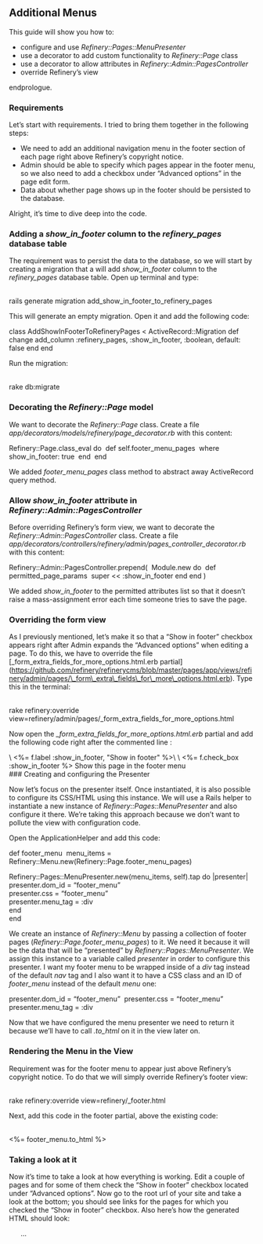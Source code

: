 Additional Menus
----------------

This guide will show you how to:

-   configure and use *Refinery::Pages::MenuPresenter*
-   use a decorator to add custom functionality to *Refinery::Page*
    class
-   use a decorator to allow attributes in
    *Refinery::Admin::PagesController*
-   override Refinery’s view

endprologue.

### Requirements

Let’s start with requirements. I tried to bring them together in the
following steps:

-   We need to add an additional navigation menu in the footer section
    of each page right above Refinery’s copyright notice.
-   Admin should be able to specify which pages appear in the footer
    menu, so we also need to add a checkbox under “Advanced options” in
    the page edit form.
-   Data about whether page shows up in the footer should be persisted
    to the database.

Alright, it’s time to dive deep into the code.

### Adding a *show\_in\_footer* column to the *refinery\_pages* database table

The requirement was to persist the data to the database, so we will
start by creating a migration that a will add *show\_in\_footer* column
to the *refinery\_pages* database table. Open up terminal and type:

<shell>\
rails generate migration add\_show\_in\_footer\_to\_refinery\_pages\
</shell>

This will generate an empty migration. Open it and add the following
code:

<ruby>\
class AddShowInFooterToRefineryPages < ActiveRecord::Migration
  def change
    add_column :refinery_pages, :show_in_footer, :boolean, default: false
  end
end
</ruby>

Run the migration:

<shell>\
rake db:migrate\
</shell>

### Decorating the *Refinery::Page* model

We want to decorate the *Refinery::Page* class. Create a file
*app/decorators/models/refinery/page\_decorator.rb* with this content:

<ruby>\
Refinery::Page.class\_eval do\
 def self.footer\_menu\_pages\
 where show\_in\_footer: true\
 end\
end\
</ruby>

We added *footer\_menu\_pages* class method to abstract away
ActiveRecord query method.

### Allow *show\_in\_footer* attribute in *Refinery::Admin::PagesController*

Before overriding Refinery’s form view, we want to decorate the
*Refinery::Admin::PagesController* class. Create a file
*app/decorators/controllers/refinery/admin/pages\_controller\_decorator.rb*
with this content:

<ruby>\
Refinery::Admin::PagesController.prepend(\
 Module.new do\
 def permitted\_page\_params\
 super << :show_in_footer
    end
  end
)
</ruby>

We added *show\_in\_footer* to the permitted attributes list so that it
doesn’t raise a mass-assignment error each time someone tries to save
the page.

### Overriding the form view

As I previously mentioned, let’s make it so that a “Show in footer”
checkbox appears right after Admin expands the “Advanced options” when
editing a page. To do this, we have to override the file
\[\_form\_extra\_fields\_for\_more\_options.html.erb
partial\](https://github.com/refinery/refinerycms/blob/master/pages/app/views/refinery/admin/pages/\_form\_extra\_fields\_for\_more\_options.html.erb).
Type this in the terminal:

<shell>\
rake refinery:override
view=refinery/admin/pages/\_form\_extra\_fields\_for\_more\_options.html\
</shell>

Now open the *\_form\_extra\_fields\_for\_more\_options.html.erb*
partial and add the following code right after the commented line :

<html>
<div class='field'>
<span class='label_with_help'>\
 <%= f.label :show_in_footer, "Show in footer" %>\
 </span>\
 <%= f.check_box :show_in_footer %> Show this page in the footer menu

</div>
</html>
### Creating and configuring the Presenter

Now let’s focus on the presenter itself. Once instantiated, it is also
possible to configure its CSS/HTML using this instance. We will use a
Rails helper to instantiate a new instance of
*Refinery::Pages::MenuPresenter* and also configure it there. We’re
taking this approach because we don’t want to pollute the view with
configuration code.

Open the ApplicationHelper and add this code:

<ruby>\
def footer\_menu\
 menu\_items = Refinery::Menu.new(Refinery::Page.footer\_menu\_pages)

Refinery::Pages::MenuPresenter.new(menu\_items, self).tap do
|presenter|\
 presenter.dom\_id = “footer\_menu”\
 presenter.css = “footer\_menu”\
 presenter.menu\_tag = :div\
 end\
end\
</ruby>

We create an instance of *Refinery::Menu* by passing a collection of
footer pages (*Refinery::Page.footer\_menu\_pages*) to it. We need it
because it will be the data that will be “presented” by
*Refinery::Pages::MenuPresenter*. We assign this instance to a variable
called *presenter* in order to configure this presenter. I want my
footer menu to be wrapped inside of a *div* tag instead of the default
*nav* tag and I also want it to have a CSS class and an ID of
*footer\_menu* instead of the default *menu* one:

<ruby>\
presenter.dom\_id = “footer\_menu”\
presenter.css = “footer\_menu”\
presenter.menu\_tag = :div\
</ruby>

Now that we have configured the menu presenter we need to return it
because we’ll have to call *.to\_html* on it in the view later on.

### Rendering the Menu in the View

Requirement was for the footer menu to appear just above Refinery’s
copyright notice. To do that we will simply override Refinery’s footer
view:

<shell>\
rake refinery:override view=refinery/\_footer.html\
</shell>

Next, add this code in the footer partial, above the existing code:

<erb>\
<%= footer_menu.to_html %>\
</erb>

### Taking a look at it

Now it’s time to take a look at how everything is working. Edit a couple
of pages and for some of them check the “Show in footer” checkbox
located under “Advanced options”. Now go to the root url of your site
and take a look at the bottom; you should see links for the pages for
which you checked the “Show in footer” checkbox. Also here’s how the
generated HTML should look:

<html>
<div class="footer_menu" id="footer_menu">
<ul>
…

</ul>
</div>
</html>

